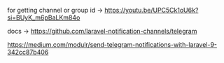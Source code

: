 for getting channel or group id -> https://youtu.be/UPC5Ck1oU6k?si=BUyK_m6pBaLKm84o

docs -> https://github.com/laravel-notification-channels/telegram

https://medium.com/modulr/send-telegram-notifications-with-laravel-9-342cc87b406
